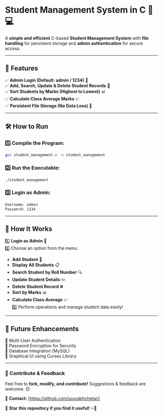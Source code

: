 # **Student Management System in C** 🏫💻

A **simple and efficient** C-based **Student Management System** with **file handling** for persistent storage and **admin authentication** for secure access.

---

## **🚀 Features**
✅ **Admin Login (Default: admin / 1234)** 🔐  
✅ **Add, Search, Update & Delete Student Records** 📝  
✅ **Sort Students by Marks (Highest to Lowest)** 📊  
✅ **Calculate Class Average Marks** 📈  
✅ **Persistent File Storage (No Data Loss)** 📂  

---

## **🛠️ How to Run**
### **1️⃣ Compile the Program:**  
```sh
gcc student_management.c -o student_management
```
### **2️⃣ Run the Executable:**  
```sh
./student_management
```
### **3️⃣ Login as Admin:**  
```sh
Username: admin  
Password: 1234
```

---

## **📌 How It Works**
1️⃣ **Login as Admin** 🔑  
2️⃣ Choose an option from the menu:  
   - **Add Student** 📝  
   - **Display All Students** 📋  
   - **Search Student by Roll Number** 🔍  
   - **Update Student Details** ✏️  
   - **Delete Student Record** ❌  
   - **Sort by Marks** 📊  
   - **Calculate Class Average** 📈  
3️⃣ Perform operations and manage student data easily!  

---

## **🔗 Future Enhancements**
🔹 Multi-User Authentication  
🔹 Password Encryption for Security  
🔹 Database Integration (MySQL)  
🔹 Graphical UI using Curses Library  

---

### **📢 Contribute & Feedback**
Feel free to **fork, modify, and contribute!** Suggestions & feedback are welcome. 😊  

📩 **Contact:** [https://github.com/sourabhchetan]  

🌟 **Star this repository if you find it useful!** ⭐🚀

